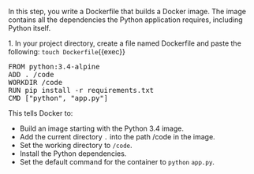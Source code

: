 In this step, you write a Dockerfile that builds a Docker image. The image contains all the dependencies the Python application requires, including Python itself.

1\. In your project directory, create a file named Dockerfile and paste the following:
`touch Dockerfile`{{exec}}

<pre class="file" data-filename="Dockerfile" data-target="replace">
FROM python:3.4-alpine
ADD . /code
WORKDIR /code
RUN pip install -r requirements.txt
CMD ["python", "app.py"]
</pre>

This tells Docker to:<br>
- Build an image starting with the Python 3.4 image.
- Add the current directory `.` into the path /code in the image.
- Set the working directory to `/code`.
- Install the Python dependencies.
- Set the default command for the container to `python` `app.py`.
